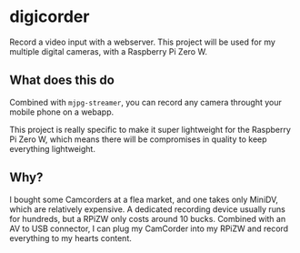 # digicorder
Record a video input with a webserver. This project will be used for my multiple digital cameras, with a Raspberry Pi Zero W.

## What does this do

Combined with `mjpg-streamer`, you can record any camera throught your mobile phone on a webapp. 

This project is really specific to make it super lightweight for the Raspberry Pi Zero W, which means there will be compromises in quality to keep everything lightweight.

## Why?

I bought some Camcorders at a flea market, and one takes only MiniDV, which are relatively expensive. A dedicated recording device usually runs for hundreds, but a RPiZW only costs around 10 bucks. Combined with an AV to USB connector, I can plug my CamCorder into my RPiZW and record everything to my hearts content. 